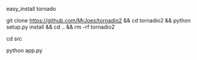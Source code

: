easy_install tornado

git clone https://github.com/MrJoes/tornadio2 && cd tornadio2 && python setup.py install && cd .. && rm -rf tornadio2

cd src

python app.py